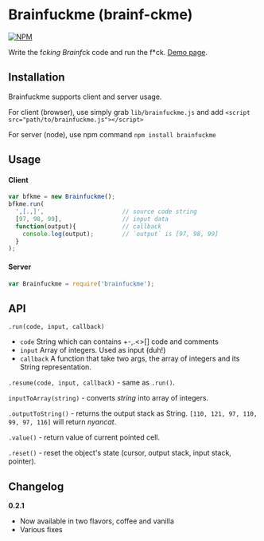 Brainfuckme (brainf-ckme)
===========

[![NPM](https://nodei.co/npm/brainfuckme.png?downloads=true)](https://nodei.co/npm/brainfuckme/)

Write the f*cking Brainf*ck code and run the f*ck.
[Demo page](http://drabiter.com/brainf-ckme).

## Installation
Brainfuckme supports client and server usage.

For client (browser), use simply grab `lib/brainfuckme.js` and add `<script src="path/to/brainfuckme.js"></script>`

For server (node), use npm command `npm install brainfuckme`

## Usage
#### Client
```javascript
var bfkme = new Brainfuckme();
bfkme.run(
  ',[.,]',                      // source code string
  [97, 98, 99],                 // input data
  function(output){             // callback
    console.log(output);        // `output` is [97, 98, 99]
  }
);
```
#### Server
```javascript
var Brainfuckme = require('brainfuckme');
```

## API
`.run(code, input, callback)`
- `code` String which can contains +-,.<>[] code and comments
- `input` Array of integers. Used as input (duh!)
- `callback` A function that take two args, the array of integers and its String representation.

`.resume(code, input, callback)` - same as `.run()`.

`inputToArray(string)` - converts *string* into array of integers.

`.outputToString()` - returns the output stack as String. `[110, 121, 97, 110, 99, 97, 116]` will return *nyancat*.

`.value()` - return value of current pointed cell.

`.reset()` - reset the object's state (cursor, output stack, input stack, pointer).

## Changelog

**0.2.1**
- Now available in two flavors, coffee and vanilla
- Various fixes
